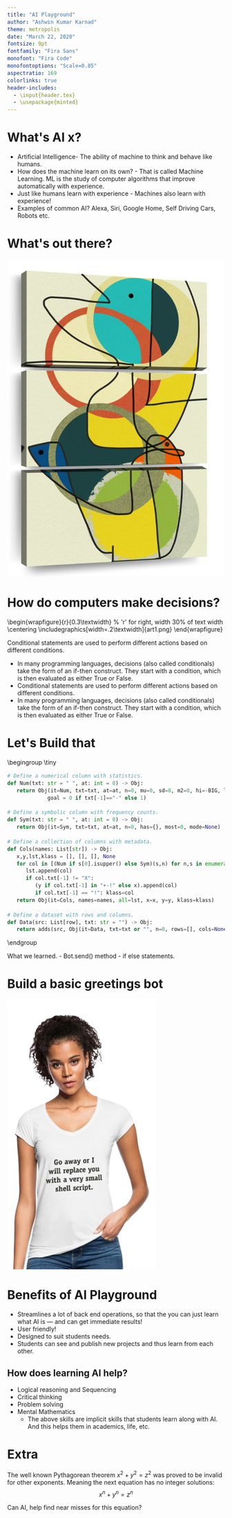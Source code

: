 ```yaml
---
title: "AI Playground"
author: "Ashwin Kumar Karnad"
theme: metropolis
date: "March 22, 2020"
fontsize: 9pt
fontfamily: "Fira Sans"
monofont: "Fira Code"
monofontoptions: "Scale=0.85"
aspectratio: 169
colorlinks: true
header-includes:
  - \input{header.tex}
  - \usepackage{minted}
---
```




# What's AI x?

- Artificial Intelligence- The ability of machine to think and behave like humans.
- How does the machine learn on its own? - That is called Machine Learning. ML is the study of computer algorithms that improve automatically with experience.
- Just like humans learn with experience - Machines also learn with experience!
- Examples of common AI? Alexa, Siri, Google Home, Self Driving Cars, Robots etc.

# What's out there?

![Verticles](art1.png)


# How do computers make decisions?


\begin{wrapfigure}{r}{0.3\textwidth}  % 'r' for right, width 30% of text width
  \centering
  \includegraphics[width=.2\textwidth]{art1.png}
\end{wrapfigure}


Conditional statements are used to perform different actions based on different conditions.

- In many programming languages, decisions (also called conditionals) take the form of an if-then construct. They start with a condition, which is then evaluated as either True or False.
- Conditional statements are used to perform different actions based on different conditions.
- In many programming languages, decisions (also called conditionals) take the form of an if-then construct. They start with a condition, which is then evaluated as either True or False.


# Let's Build that

\begingroup
\tiny
```python
# Define a numerical column with statistics.
def Num(txt: str = " ", at: int = 0) -> Obj:
   return Obj(it=Num, txt=txt, at=at, n=0, mu=0, sd=0, m2=0, hi=-BIG, lo=BIG,
             goal = 0 if txt[-1]=="-" else 1)

# Define a symbolic column with frequency counts.
def Sym(txt: str = " ", at: int = 0) -> Obj:
   return Obj(it=Sym, txt=txt, at=at, n=0, has={}, most=0, mode=None)

# Define a collection of columns with metadata.
def Cols(names: List[str]) -> Obj:
   x,y,lst,klass = [], [], [], None
   for col in [(Num if s[0].isupper() else Sym)(s,n) for n,s in enumerate(names)]:
      lst.append(col)
      if col.txt[-1] != "X":
         (y if col.txt[-1] in "+-!" else x).append(col)
         if col.txt[-1] == "!": klass=col
   return Obj(it=Cols, names=names, all=lst, x=x, y=y, klass=klass)

# Define a dataset with rows and columns.
def Data(src: List[row], txt: str = "") -> Obj:
   return adds(src, Obj(it=Data, txt=txt or "", n=0, rows=[], cols=None))
``` 

\endgroup

What we learned. - Bot.send() method - if else statements.

# Build a basic greetings bot

![Flow chart](banner.png)



# Benefits of AI Playground

- Streamlines a lot of back end operations, so that the you can just learn what AI is — and can get immediate results!
- User friendly!
- Designed to suit students needs.
- Students can see and publish new projects and thus learn from each other.

## How does learning AI help?

- Logical reasoning and Sequencing 
- Critical thinking
- Problem solving
- Mental Mathematics
    - The above skills are implicit skills that students learn along with AI. And this helps them in academics, life, etc.

# Extra 

The well known Pythagorean theorem $x^2 + y^2 = z^2$ was  proved to be invalid for other exponents. 
Meaning the next equation has no integer solutions:
$$x^n + y^n = z^n$$

Can AI, help find near misses for this equation?
